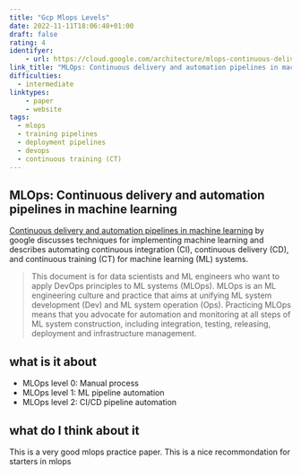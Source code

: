 ```yaml
---
title: "Gcp Mlops Levels"
date: 2022-11-11T18:06:48+01:00
draft: false
rating: 4
identifyer:
    - url: https://cloud.google.com/architecture/mlops-continuous-delivery-and-automation-pipelines-in-machine-learning
link_title: "MLOps: Continuous delivery and automation pipelines in machine learning"
difficulties:
  - intermediate
linktypes:
    - paper
    - website
tags:
  - mlops
  - training pipelines
  - deployment pipelines
  - devops
  - continuous training (CT)
---
```


## MLOps: Continuous delivery and automation pipelines in machine learning
[Continuous delivery and automation pipelines in machine learning](https://cloud.google.com/architecture/mlops-continuous-delivery-and-automation-pipelines-in-machine-learning) by google discusses techniques for implementing machine learning and describes automating continuous integration (CI), continuous delivery (CD), and continuous training (CT) for machine learning (ML) systems.


> This document is for data scientists and ML engineers who want to apply DevOps principles to ML systems (MLOps). MLOps is an ML engineering culture and practice that aims at unifying ML system development (Dev) and ML system operation (Ops). Practicing MLOps means that you advocate for automation and monitoring at all steps of ML system construction, including integration, testing, releasing, deployment and infrastructure management.


## what is it about

- MLOps level 0: Manual process
- MLOps level 1: ML pipeline automation
- MLOps level 2: CI/CD pipeline automation



## what do I think about it
This is a very good mlops practice paper. This is a nice recommondation for starters in mlops
